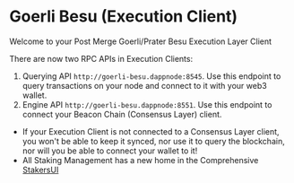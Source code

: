 # Goerli Besu (Execution Client)

Welcome to your Post Merge Goerli/Prater Besu Execution Layer Client

There are now two RPC APIs in Execution Clients:

1. Querying API `http://goerli-besu.dappnode:8545`. Use this endpoint to query transactions on your node and connect to it with your web3 wallet.
2. Engine API `http://goerli-besu.dappnode:8551`. Use this endpoint to connect your Beacon Chain (Consensus Layer) client.

- If your Execution Client is not connected to a Consensus Layer client, you won't be able to keep it synced, nor use it to query the blockchain, nor will you be able to connect your wallet to it!
- All Staking Management has a new home in the Comprehensive [StakersUI](http://my.dappnode/#/stakers/prater)
